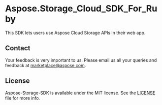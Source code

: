 # Aspose.Storage_Cloud_SDK_For_Ruby
This SDK lets users use Aspose Cloud Storage APIs in their web app.

## Contact
Your feedback is very important to us. Please email us all your queries and feedback at marketplace@aspose.com.

## License
Aspose-Storage-SDK is available under the MIT license. See the [LICENSE](/LICENSE) file for more info.
